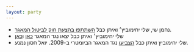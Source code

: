```yaml
---
layout: party
---
```


* נחמן שי, שלי יחימוביץ׳ ואיתן כבל [השתתפו בהצעת חוק לביטול המאגר](http://www.mako.co.il/nexter-archive/Article-5a73491c10e6631006.htm).
* שלי יחימוביץ׳ ואיתן כבל יצאו נגד המאגר [כאן](http://www.nrg.co.il/online/1/ART2/324/377.html) ו[כאן](http://www.ynet.co.il/articles/0,7340,L-4402374,00.html)
* שלי יחימוביץ ואיתן כבל
  [הצביעו](https://oknesset.org/vote/652/) נגד המאגר הביומטרי ב-2009. יואל חסון נמנע.
